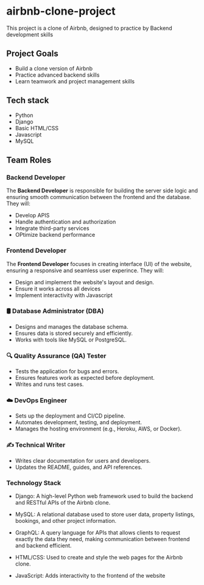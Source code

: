 # airbnb-clone-project
This project is a  clone of Airbnb, designed to practice by Backend development skills

## Project Goals
- Build a clone version of Airbnb
- Practice advanced backend skills
- Learn teamwork and project management skills

## Tech stack
- Python
- Django
- Basic HTML/CSS
- Javascript
- MySQL

## Team Roles

### Backend Developer
The **Backend Developer** is responsible for building the server side logic and ensuring smooth communication between the frontend and the database. They will:
- Develop APIS
- Handle authentication and authorization
- Integrate third-party services
- OPtimize backend performance

### Frontend Developer
The **Frontend Developer**  focuses in creating interface (UI) of the website, ensuring a responsive and seamless user experince. They will:
- Design and implement the website's layout and design.
- Ensure it works across all devices
- Implement interactivity with Javascript

### 🛢️ Database Administrator (DBA)
- Designs and manages the database schema.
- Ensures data is stored securely and efficiently.
- Works with tools like MySQL or PostgreSQL.

### 🔍 Quality Assurance (QA) Tester
- Tests the application for bugs and errors.
- Ensures features work as expected before deployment.
- Writes and runs test cases.

### ☁️ DevOps Engineer
- Sets up the deployment and CI/CD pipeline.
- Automates development, testing, and deployment.
- Manages the hosting environment (e.g., Heroku, AWS, or Docker).

### ✍️ Technical Writer
- Writes clear documentation for users and developers.
- Updates the README, guides, and API references.


### Technology Stack
- Django: A high-level Python web framework used to build the backend and RESTful APIs of the Airbnb clone.

- MySQL: A relational database used to store user data, property listings, bookings, and other project information.

- GraphQL: A query language for APIs that allows clients to request exactly the data they need, making communication between frontend and backend efficient.

- HTML/CSS: Used to create and style the web pages for the Airbnb clone.

- JavaScript: Adds interactivity to the frontend of the website 
